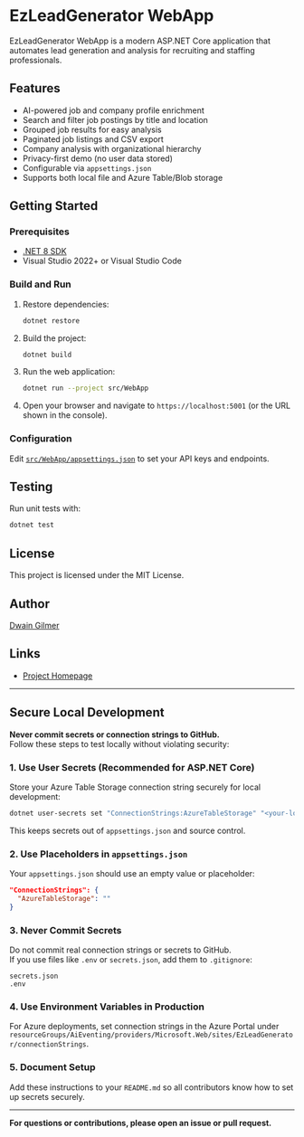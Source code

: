 # EzLeadGenerator WebApp

EzLeadGenerator WebApp is a modern ASP.NET Core application that automates lead generation and analysis for recruiting and staffing professionals.

## Features

- AI-powered job and company profile enrichment
- Search and filter job postings by title and location
- Grouped job results for easy analysis
- Paginated job listings and CSV export
- Company analysis with organizational hierarchy
- Privacy-first demo (no user data stored)
- Configurable via `appsettings.json`
- Supports both local file and Azure Table/Blob storage

## Getting Started

### Prerequisites

- [.NET 8 SDK](https://dotnet.microsoft.com/download)
- Visual Studio 2022+ or Visual Studio Code

### Build and Run

1. Restore dependencies:
    ```sh
    dotnet restore
    ```
2. Build the project:
    ```sh
    dotnet build
    ```
3. Run the web application:
    ```sh
    dotnet run --project src/WebApp
    ```
4. Open your browser and navigate to `https://localhost:5001` (or the URL shown in the console).

### Configuration

Edit [`src/WebApp/appsettings.json`](src/WebApp/appsettings.json) to set your API keys and endpoints.

## Testing

Run unit tests with:
```sh
dotnet test
```

## License

This project is licensed under the MIT License.

## Author

[Dwain Gilmer](mailto:dwaing@outlook.com)

## Links

- [Project Homepage](https://github.com/DwaineDGIlmer/EzLeadGenerator)

---

## Secure Local Development

**Never commit secrets or connection strings to GitHub.**  
Follow these steps to test locally without violating security:

### 1. Use User Secrets (Recommended for ASP.NET Core)

Store your Azure Table Storage connection string securely for local development:

```sh
dotnet user-secrets set "ConnectionStrings:AzureTableStorage" "<your-local-connection-string>"
```

This keeps secrets out of `appsettings.json` and source control.

### 2. Use Placeholders in `appsettings.json`

Your `appsettings.json` should use an empty value or placeholder:

```json
"ConnectionStrings": {
  "AzureTableStorage": ""
}
```

### 3. Never Commit Secrets

Do not commit real connection strings or secrets to GitHub.  
If you use files like `.env` or `secrets.json`, add them to `.gitignore`:

```
secrets.json
.env
```

### 4. Use Environment Variables in Production

For Azure deployments, set connection strings in the Azure Portal under  
`resourceGroups/AiEventing/providers/Microsoft.Web/sites/EzLeadGenerator/connectionStrings`.

### 5. Document Setup

Add these instructions to your `README.md` so all contributors know how to set up secrets securely.

---

**For questions or contributions, please open an issue or pull request.**